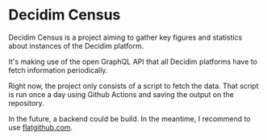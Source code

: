 # Decidim Census

Decidim Census is a project aiming to gather key figures and statistics about instances of the Decidim platform.

It's making use of the open GraphQL API that all Decidim platforms have to fetch information periodically.

Right now, the project only consists of a script to fetch the data. That script is run once a day using Github Actions and saving the output on the repository.

In the future, a backend could be build. In the meantime, I recommend to use [flatgithub.com](https://flatgithub.com/digidemlab/decidim-census?filename=organizations.csv).
